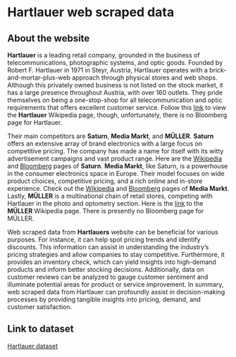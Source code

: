 # Hartlauer web scraped data 

## About the website

**Hartlauer** is a leading retail company, grounded in the business of telecommunications, photographic systems, and optic goods. Founded by Robert F. Hartlauer in 1971 in Steyr, Austria, Hartlauer operates with a brick-and-mortar-plus-web approach through physical stores and web shops. Although this privately owned business is not listed on the stock market, it has a large presence throughout Austria, with over 160 outlets. They pride themselves on being a one-stop-shop for all telecommunication and optic requirements that offers excellent customer service. Follow this [link](https://de.wikipedia.org/wiki/Hartlauer) to view the **Hartlauer** Wikipedia page, though, unfortunately, there is no Bloomberg page for Hartlauer.

Their main competitors are **Saturn**, **Media Markt**, and **MÜLLER**. **Saturn** offers an extensive array of brand electronics with a large focus on competitive pricing. The company has made a name for itself with its witty advertisement campaigns and vast product range. Here are the [Wikipedia](https://en.wikipedia.org/wiki/Saturn_(retailer)) and [Bloomberg](https://www.bloomberg.com/profile/company/SATURN:GR) pages of **Saturn**. **Media Markt**, like Saturn, is a powerhouse in the consumer electronics space in Europe. Their model focuses on wide product choices, competitive pricing, and a rich online and in-store experience. Check out the [Wikipedia](https://en.wikipedia.org/wiki/MediaMarkt) and [Bloomberg](https://www.bloomberg.com/profile/company/MMM:GR) pages of **Media Markt**. Lastly, **MÜLLER** is a multinational chain of retail stores, competing with Hartlauer in the photo and optometry section. Here is the [link](https://en.wikipedia.org/wiki/Müller_(company)) to the **MÜLLER** Wikipedia page. There is presently no Bloomberg page for MÜLLER.

Web scraped data from **Hartlauers** website can be beneficial for various purposes. For instance, it can help spot pricing trends and identify discounts. This information can assist in understanding the industry’s pricing strategies and allow companies to stay competitive. Furthermore, it provides an inventory check, which can yield insights into high-demand products and inform better stocking decisions. Additionally, data on customer reviews can be analyzed to gauge customer sentiment and illuminate potential areas for product or service improvement. In summary, web scraped data from Hartlauer can profoundly assist in decision-making processes by providing tangible insights into pricing, demand, and customer satisfaction.


## Link to **dataset**

[Hartlauer dataset](https://www.databoutique.com/buy-data-list-subset/Hartlauer%20web%20scraped%20data/r/rec0VwWCkC6J6QNwL)
